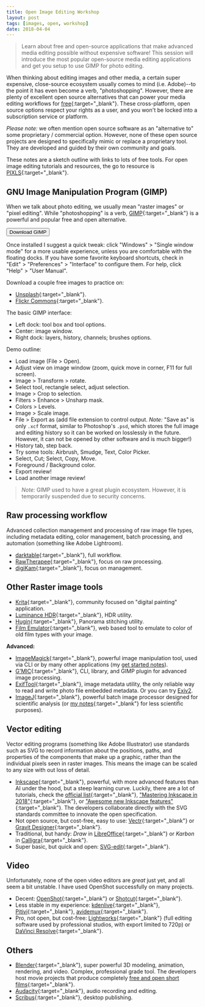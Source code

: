 ```yaml
---
title: Open Image Editing Workshop
layout: post
tags: [images, open, workshop]
date: 2018-04-04
---
```


> Learn about free and open-source applications that make advanced media editing possible without expensive software! This session will introduce the most popular open-source media editing applications and get you setup to use GIMP for photo editing.

When thinking about editing images and other media, a certain super expensive, close-source ecosystem usually comes to mind (i.e. Adobe)--to the point it has even become a verb, "photoshopping".
However, there are plenty of excellent open source alternatives that can power your media editing workflows for [free](https://www.gnu.org/philosophy/free-sw.en.html){:target="_blank"}.
These cross-platform, open source options respect your rights as a user, and you won't be locked into a subscription service or platform.

*Please note:* we often mention open source software as an "alternative to" some proprietary / commercial option.
However, none of these open source projects are designed to specifically mimic or replace a proprietary tool. 
They are developed and guided by their own community and goals.

These notes are a sketch outline with links to lots of free tools. 
For open image editing tutorials and resources, the go to resource is [PIXLS](https://pixls.us/){:target="_blank"}.

## GNU Image Manipulation Program (GIMP) 

When we talk about photo editing, we usually mean "raster images" or "pixel editing".
While "photoshopping" is a verb, [GIMP](https://www.gimp.org/){:target="_blank"} is a powerful and popular free and open alternative. 

<a href="https://www.gimp.org/downloads/" target="_blank"><button class="buttons" type="button">Download GIMP</button></a>

Once installed I suggest a quick tweak: click "Windows" > "Single window mode" for a more usable experience, unless you are comfortable with the floating docks.
If you have some favorite keyboard shortcuts, check in "Edit" > "Preferences" > "Interface" to configure them.
For help, click "Help" > "User Manual".

Download a couple free images to practice on:

- [Unsplash](https://unsplash.com/){:target="_blank"}.
- [Flickr Commons](https://www.flickr.com/commons){:target="_blank"}.

The basic GIMP interface:

- Left dock: tool box and tool options.
- Center: image window.
- Right dock: layers, history, channels; brushes options.

Demo outline: 

- Load image (File > Open).
- Adjust view on image window (zoom, quick move in corner, F11 for full screen).
- Image > Transform > rotate.
- Select tool, rectangle select, adjust selection.
- Image > Crop to selection.
- Filters > Enhance > Unsharp mask.
- Colors > Levels.
- Image > Scale image.
- File > Export as (add file extension to control output. *Note:* "Save as" is only `.xcf` format, similar to Photoshop's `.psd`, which stores the full image and editing history so it can be worked on losslessly in the future. However, it can not be opened by other software and is much bigger!)
- History tab, step back. 
- Try some tools: Airbrush, Smudge, Text, Color Picker.
- Select, Cut; Select, Copy, Move.
- Foreground / Background color.
- Export review!
- Load another image review!

> *Note:* GIMP used to have a great plugin ecosystem. However, it is temporarily suspended due to security concerns.

## Raw processing workflow

Advanced collection management and processing of raw image file types, including metadata editing, color management, batch processing, and automation (something like Adobe Lightroom).

- [darktable](https://www.darktable.org/){:target="_blank"}, full workflow.
- [RawTherapee](http://rawtherapee.com/){:target="_blank"}, focus on raw processing.
- [digiKam](https://www.digikam.org/){:target="_blank"}, focus on management.

## Other Raster image tools

- [Krita](https://krita.org/){:target="_blank"}, community focused on "digital painting" application.
- [Luminance HDR](http://qtpfsgui.sourceforge.net/){:target="_blank"}, HDR utility.
- [Hugin](http://hugin.sourceforge.net/){:target="_blank"}, Panorama stitching utility. 
- [Film Emulator](https://29a.ch/film-emulator/){:target="_blank"}, web based tool to emulate to color of old film types with your image.

**Advanced:**

- [ImageMagick](http://www.imagemagick.org/script/index.php){:target="_blank"}, powerful image manipulation tool, used via CLI or by many other applications (my [get started notes](https://evanwill.github.io/_drafts/notes/imagemagick.html)).
- [G'MIC](http://gmic.eu/){:target="_blank"}, CLI, library, and GIMP plugin for advanced image processing.
- [ExifTool](http://www.sno.phy.queensu.ca/~phil/exiftool/){:target="_blank"}, image metadata utility, the only reliable way to read and write photo file embedded metadata. Or you can try [Exiv2](http://www.exiv2.org/index.html).
- [ImageJ](http://imagej.net/Welcome){:target="_blank"}, powerful batch image processor designed for scientific analysis (or [my notes](https://digitalaladore.wordpress.com/2017/06/07/visualizing-aladore-the-book/){:target="_blank"} for less scientific purposes).

## Vector editing

Vector editing programs (something like Adobe Illustrator) use standards such as SVG to record information about the positions, paths, and properties of the components that make up a graphic, rather than the individual pixels seen in raster images.
This means the image can be scaled to any size with out loss of detail. 

- [Inkscape](https://inkscape.org/){:target="_blank"}, powerful, with more advanced features than AI under the hood, but a steep learning curve. Luckily, there are a lot of tutorials, check the [official list](https://inkscape.org/en/learn/tutorials/){:target="_blank"}, ["Mastering Inkscape in 2018"](http://libregraphicsworld.org/blog/entry/mastering-inkscape-in-2018){:target="_blank"}, or ["Awesome new Inkscape features"](https://opensource.com/article/18/1/9-awesome-new-inkscape-features-and-how-use-them){:target="_blank"}. The developers collaborate directly with the SVG standards committee to innovate the open specification.
- Not open source, but cost-free, easy to use: [Vectr](https://vectr.com/){:target="_blank"} or [Gravit Designer](https://designer.io/){:target="_blank"}.
- Traditional, but handy: *Draw* in [LibreOffice](https://www.libreoffice.org/){:target="_blank"} or *Karbon* in [Calligra](https://www.calligra.org/){:target="_blank"}. 
- Super basic, but quick and open: [SVG-edit](https://github.com/SVG-Edit/svgedit){:target="_blank"}.

## Video 

Unfortunately, none of the open video editors are *great* just yet, and all seem a bit unstable. 
I have used OpenShot successfully on many projects.

- Decent: [OpenShot](https://www.openshot.org/){:target="_blank"} or [Shotcut](https://shotcut.org/){:target="_blank"}.
- Less stable in my experience: [kdenlive](https://kdenlive.org/){:target="_blank"}, [Pitivi](http://www.pitivi.org/){:target="_blank"}, [avidemux](http://avidemux.sourceforge.net/){:target="_blank"}.
- Pro, not open, but cost-free: [Lightworks](https://www.lwks.com/){:target="_blank"} (full editing software used by professional studios, with export limited to 720p) or [DaVinci Resolve](https://www.blackmagicdesign.com/uk/products/davinciresolve/){:target="_blank"}.

## Others

- [Blender](https://www.blender.org/){:target="_blank"}, super powerful 3D modeling, animation, rendering, and video. Complex, professional grade tool. The developers host movie projects that produce completely [free and open short films](https://www.blender.org/about/projects/){:target="_blank"}.
- [Audacity](https://www.audacityteam.org/){:target="_blank"}, audio recording and editing. 
- [Scribus](https://www.scribus.net/){:target="_blank"}, desktop publishing.
